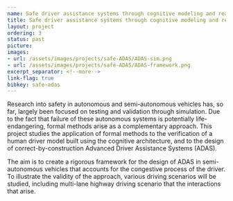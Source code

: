 ```yaml
---
name: Safe driver assistance systems through cognitive modeling and reactive synthesis
title: Safe driver assistance systems through cognitive modeling and reactive synthesis
layout: project
ordering: 3
status: past
picture:
images:
- url: /assets/images/projects/safe-ADAS/ADAS-sim.png
- url: /assets/images/projects/safe-ADAS/ADAS-framework.png
excerpt_separator: <!--more-->
link-flag: true
bibkey: safe-adas
---
```


Research into safety in autonomous and semi-autonomous vehicles has, so far, largely been focused on testing and validation through simulation. Due to the fact that failure of these autonomous systems is potentially life-endangering, formal methods arise as a complementary approach. This project studies the application of formal methods to the verification of a human driver model built using the cognitive architecture, and to the design of correct-by-construction Advanced Driver Assistance Systems (ADAS).

<!--more-->

The aim is to create a rigorous framework for the design of ADAS in semi-autonomous vehicles that accounts for the congestive process of the driver.  To illustrate the validity of the approach, various driving scenarios will be studied, including multi-lane highway driving scenario that the interactions that arise.
